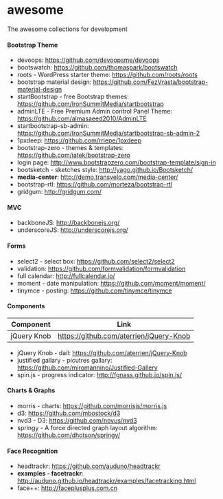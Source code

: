 # awesome
The awesome collections for development

#### Bootstrap Theme
* devoops: https://github.com/devoopsme/devoops
* bootswatch: https://github.com/thomaspark/bootswatch
* roots - WordPress starter theme: https://github.com/roots/roots
* bootstrap material design: https://github.com/FezVrasta/bootstrap-material-design
* startBootstrap - free Bootstrap themes: https://github.com/IronSummitMedia/startbootstrap
* adminLTE - Free Premium Admin control Panel Theme: https://github.com/almasaeed2010/AdminLTE
* startbootstrap-sb-admin: https://github.com/IronSummitMedia/startbootstrap-sb-admin-2
* 1pxdeep: https://github.com/rriepe/1pxdeep
* bootstrap-zero - themes & templates: https://github.com/iatek/bootstrap-zero
* login page: http://www.bootstrapzero.com/bootstrap-template/sign-in
* bootsketch - sketches style: http://yago.github.io/Bootsketch/
* __media-center__: http://demo.transvelo.com/media-center/
* bootstrap-rtl: https://github.com/morteza/bootstrap-rtl
* gridgum: http://gridgum.com/

#### MVC
* backboneJS: http://backbonejs.org/
* underscoreJS: http://underscorejs.org/

#### Forms
* select2 - select box: https://github.com/select2/select2
* validation: https://github.com/formvalidation/formvalidation
* full calendar: http://fullcalendar.io/
* moment - date manipulation: https://github.com/moment/moment/
* tinymce - posting: https://github.com/tinymce/tinymce

#### Components
|Component  |Link |
|----       |---  |
|jQuery Knob | https://github.com/aterrien/jQuery-Knob|

* jQuery Knob - dail: https://github.com/aterrien/jQuery-Knob
* justified gallary - picutres gallary: https://github.com/miromannino/Justified-Gallery
* spin.js - progress indicator: http://fgnass.github.io/spin.js/

#### Charts & Graphs
* morris - charts: https://github.com/morrisjs/morris.js
* d3: https://github.com/mbostock/d3
* nvd3 - D3: https://github.com/novus/nvd3
* springy - A force directed graph layout algorithm: https://github.com/dhotson/springy/

#### Face Recognition
* headtrackr: https://github.com/auduno/headtrackr
* __examples - facetrackr__: http://auduno.github.io/headtrackr/examples/facetracking.html
* face++: http://faceplusplus.com.cn
